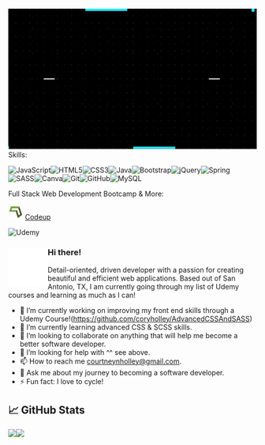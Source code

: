 ![Header](https://raw.githubusercontent.com/coryholley/coryholley/assets/coryholley_header.gif "Header")
Skills:

<img alt="JavaScript" src="https://img.shields.io/badge/javascript%20-%23323330.svg?&style=for-the-badge&logo=javascript&logoColor=%23F7DF1E"/><img alt="HTML5" src="https://img.shields.io/badge/html5%20-%23E34F26.svg?&style=for-the-badge&logo=html5&logoColor=white"/><img alt="CSS3" src="https://img.shields.io/badge/css3%20-%231572B6.svg?&style=for-the-badge&logo=css3&logoColor=white"/><img alt="Java" src="https://img.shields.io/badge/java-%23ED8B00.svg?&style=for-the-badge&logo=java&logoColor=white"/><img alt="Bootstrap" src="https://img.shields.io/badge/bootstrap%20-%23563D7C.svg?&style=for-the-badge&logo=bootstrap&logoColor=white"/><img alt="jQuery" src="https://img.shields.io/badge/jquery%20-%230769AD.svg?&style=for-the-badge&logo=jquery&logoColor=white"/><img alt="Spring" src="https://img.shields.io/badge/spring%20-%236DB33F.svg?&style=for-the-badge&logo=spring&logoColor=white"/>
<img alt="SASS" src="https://img.shields.io/badge/SASS%20-hotpink.svg?&style=for-the-badge&logo=SASS&logoColor=white"/><img alt="Canva" src="https://img.shields.io/badge/Canva%20-%2300C4CC.svg?&style=for-the-badge&logo=Canva&logoColor=white"/><img alt="Git" src="https://img.shields.io/badge/git%20-%23F05033.svg?&style=for-the-badge&logo=git&logoColor=white"/><img alt="GitHub" src="https://img.shields.io/badge/github%20-%23121011.svg?&style=for-the-badge&logo=github&logoColor=white"/><img alt="MySQL" src="https://img.shields.io/badge/mysql-%2300f.svg?&style=for-the-badge&logo=mysql&logoColor=white"/>

Full Stack Web Development Bootcamp & More:

<img src="https://raw.githubusercontent.com/coryholley/coryholley/assets/codeup.png"  width="30">  [Codeup](https://alumni.codeup.com/students/913)

<img alt="Udemy" src="https://img.shields.io/badge/Udemy%20-%23EA5252.svg?&style=for-the-badge&logo=Udemy&logoColor=white"/>


### Hi there! <img align="left"  src="https://raw.githubusercontent.com/coryholley/coryholley/assets/wave.gif" width="80">

Detail-oriented, driven developer with a passion for creating beautiful and efficient web applications. Based out of San Antonio, TX, I am currently going through my list of Udemy courses and learning as much as I can!

* 🔭 I’m currently working on improving my front end skills through a Udemy Course!(https://github.com/coryholley/AdvancedCSSAndSASS)
* 🌱 I’m currently learning advanced CSS & SCSS skills.
* 👯 I’m looking to collaborate on anything that will help me become a better software developer.
* 🤔 I’m looking for help with ^^ see above.
* 📫 How to reach me courtneynholley@gmail.com.
* 💬 Ask me about my journey to becoming a software developer.
* ⚡ Fun fact: I love to cycle! 

## &#x1f4c8; GitHub Stats

<img align="left" src="https://github-readme-stats.vercel.app/api?username=coryholley&&show_icons=true&theme=algolia" height="200">

<img align="left" src="https://github-readme-stats.vercel.app/api/top-langs?username=coryholley&&show_icons=true&theme=algolia" width="300">


